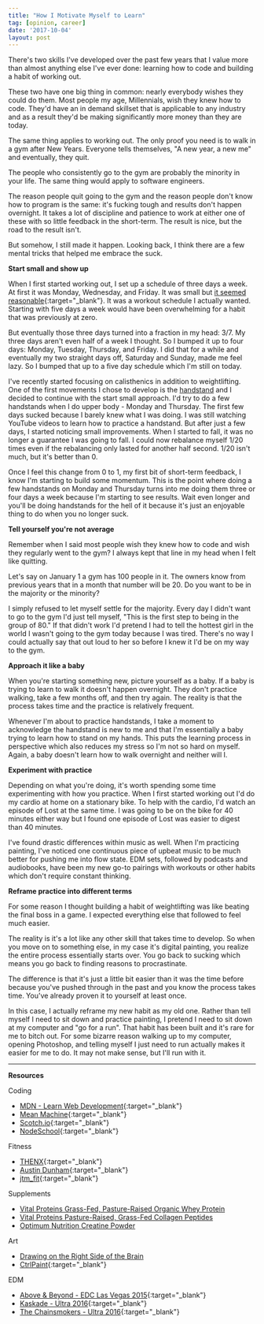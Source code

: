 ```yaml
---
title: "How I Motivate Myself to Learn"
tag: [opinion, career]
date: '2017-10-04'
layout: post
---
```


There's two skills I've developed over the past few years that I value more than almost anything else I've ever done: learning how to code and building a habit of working out.

These two have one big thing in common: nearly everybody wishes they could do them. Most people my age, Millennials, wish they knew how to code. They'd have an in demand skillset that is applicable to any industry and as a result they'd be making significantly more money than they are today.

The same thing applies to working out. The only proof you need is to walk in a gym after New Years. Everyone tells themselves, "A new year, a new me" and eventually, they quit.

The people who consistently go to the gym are probably the minority in your life. The same thing would apply to software engineers.

The reason people quit going to the gym and the reason people don't know how to program is the same: it's fucking tough and results don't happen overnight. It takes a lot of discipline and patience to work at either one of these with so little feedback in the short-term. The result is nice, but the road to the result isn't.

But somehow, I still made it happen. Looking back, I think there are a few mental tricks that helped me embrace the suck.

**Start small and show up**

When I first started working out, I set up a schedule of three days a week. At first it was Monday, Wednesday, and Friday. It was small but [it seemed reasonable](https://youtu.be/aVhj_phpAYQ?t=2m26s){:target="_blank"}. It was a workout schedule I actually wanted. Starting with five days a week would have been overwhelming for a habit that was previously at zero.

But eventually those three days turned into a fraction in my head: 3/7. My three days aren't even half of a week I thought. So I bumped it up to four days: Monday, Tuesday, Thursday, and Friday. I did that for a while and eventually my two straight days off, Saturday and Sunday, made me feel lazy. So I bumped that up to a five day schedule which I'm still on today.

I've recently started focusing on calisthenics in addition to weightlifting. One of the first movements I chose to develop is the <a href="https://www.instagram.com/p/BZw4N_XBsr9/?taken-by=FabianjSato" target="_blank">handstand</a> and I decided to continue with the start small approach. I'd try to do a few handstands when I do upper body - Monday and Thursday. The first few days sucked because I barely knew what I was doing. I was still watching YouTube videos to learn how to practice a handstand. But after just a few days, I started noticing small improvements. When I started to fall, it was no longer a guarantee I was going to fall. I could now rebalance myself 1/20 times even if the rebalancing only lasted for another half second. 1/20 isn't much, but it's better than 0.

Once I feel this change from 0 to 1, my first bit of short-term feedback, I know I'm starting to build some momentum. This is the point where doing a few handstands on Monday and Thursday turns into me doing them three or four days a week because I'm starting to see results. Wait even longer and you'll be doing handstands for the hell of it because it's just an enjoyable thing to do when you no longer suck.

**Tell yourself you're not average**

Remember when I said most people wish they knew how to code and wish they regularly went to the gym? I always kept that line in my head when I felt like quitting.

Let's say on January 1 a gym has 100 people in it. The owners know from previous years that in a month that number will be 20. Do you want to be in the majority or the minority?

I simply refused to let myself settle for the majority. Every day I didn't want to go to the gym I'd just tell myself, "This is the first step to being in the group of 80." If that didn't work I'd pretend I had to tell the hottest girl in the world I wasn't going to the gym today because I was tired. There's no way I could actually say that out loud to her so before I knew it I'd be on my way to the gym.

**Approach it like a baby**

When you're starting something new, picture yourself as a baby. If a baby is trying to learn to walk it doesn't happen overnight. They don't practice walking, take a few months off, and then try again. The reality is that the process takes time and the practice is relatively frequent.

Whenever I'm about to practice handstands, I take a moment to acknowledge the handstand is new to me and that I'm essentially a baby trying to learn how to stand on my hands. This puts the learning process in perspective which also reduces my stress so I'm not so hard on myself. Again, a baby doesn't learn how to walk overnight and neither will I.

**Experiment with practice**

Depending on what you're doing, it's worth spending some time experimenting with how you practice. When I first started working out I'd do my cardio at home on a stationary bike. To help with the cardio, I'd watch an episode of Lost at the same time. I was going to be on the bike for 40 minutes either way but I found one episode of Lost was easier to digest than 40 minutes.

I've found drastic differences within music as well. When I'm practicing painting, I've noticed one continuous piece of upbeat music to be much better for pushing me into flow state. EDM sets, followed by podcasts and audiobooks, have been my new go-to pairings with workouts or other habits which don't require constant thinking.

**Reframe practice into different terms**

For some reason I thought building a habit of weightlifting was like beating the final boss in a game. I expected everything else that followed to feel much easier.

The reality is it's a lot like any other skill that takes time to develop. So when you move on to something else, in my case it's digital painting, you realize the entire process essentially starts over. You go back to sucking which means you go back to finding reasons to procrastinate.

The difference is that it's just a little bit easier than it was the time before because you've pushed through in the past and you know the process takes time. You've already proven it to yourself at least once.

In this case, I actually reframe my new habit as my old one. Rather than tell myself I need to sit down and practice painting, I pretend I need to sit down at my computer and "go for a run". That habit has been built and it's rare for me to bitch out. For some bizarre reason walking up to my computer, opening Photoshop, and telling myself I just need to run actually makes it easier for me to do. It may not make sense, but I'll run with it.

---

**Resources**

Coding

* [MDN - Learn Web Development](https://developer.mozilla.org/en-US/docs/Learn/JavaScript){:target="_blank"}
* [Mean Machine](https://leanpub.com/mean-machine){:target="_blank"}
* [Scotch.io](https://scotch.io/){:target="_blank"}
* [NodeSchool](https://nodeschool.io/){:target="_blank"}

Fitness

* [THENX](https://www.youtube.com/user/TheMiamiTrainer){:target="_blank"}
* [Austin Dunham](https://www.youtube.com/user/GeekAMD){:target="_blank"}
* [jtm_fit](https://www.instagram.com/jtm_fit/){:target="_blank"}

Supplements

* <a target="_blank" href="https://amzn.to/3gKVpOo">Vital Proteins Grass-Fed, Pasture-Raised Organic Whey Protein</a>
* <a target="_blank" href="https://amzn.to/31xK0uP">Vital Proteins Pasture-Raised, Grass-Fed Collagen Peptides</a>
* <a target="_blank" href="https://amzn.to/3iltmW7">Optimum Nutrition Creatine Powder</a>

Art

* <a target="_blank" href="https://amzn.to/2CekoL2">Drawing on the Right Side of the Brain</a>
* [CtrlPaint](https://www.ctrlpaint.com/){:target="_blank"}

EDM

* [Above & Beyond - EDC Las Vegas 2015](https://youtu.be/SaUN0QHOkHk){:target="_blank"}
* [Kaskade - Ultra 2016](https://youtu.be/A1oPoxKMMuA){:target="_blank"}
* [The Chainsmokers - Ultra 2016](https://youtu.be/_F2KOULJJtk){:target="_blank"}
